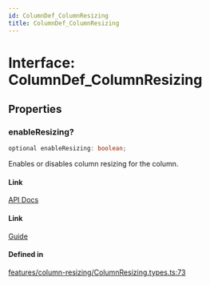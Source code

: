 ```yaml
---
id: ColumnDef_ColumnResizing
title: ColumnDef_ColumnResizing
---
```


# Interface: ColumnDef\_ColumnResizing

## Properties

### enableResizing?

```ts
optional enableResizing: boolean;
```

Enables or disables column resizing for the column.

#### Link

[API Docs](https://tanstack.com/table/v8/docs/api/features/column-sizing#enableresizing)

#### Link

[Guide](https://tanstack.com/table/v8/docs/guide/column-sizing)

#### Defined in

[features/column-resizing/ColumnResizing.types.ts:73](https://github.com/TanStack/table/blob/b1e6b79157b0debc7222660572b06c8b857f4605/packages/table-core/src/features/column-resizing/ColumnResizing.types.ts#L73)
